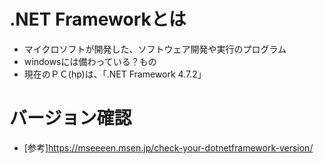 # .NET Frameworkとは
- マイクロソフトが開発した、ソフトウェア開発や実行のプログラム
- windowsには備わっている？もの	
- 現在のＰＣ(hp)は、「.NET Framework 4.7.2」

# バージョン確認
- [参考]https://mseeeen.msen.jp/check-your-dotnetframework-version/
